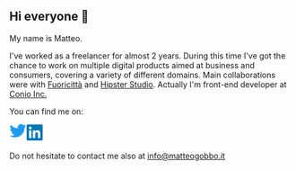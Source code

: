 ## Hi everyone 👋

My name is Matteo. 

I've worked as a freelancer for almost 2 years.
During this time I've got the chance to work on multiple digital products aimed at business and consumers, covering a variety of different domains.
Main collaborations were with <a href="https://www.fuoricitta.it/">Fuoricittà</a> and <a href="https://hipsterstudio.it/">Hipster Studio</a>.
Actually I'm front-end developer at <a href="https://www.conio.com/">Conio Inc.</a>

You can find me on:

<a href="https://twitter.com/matteogobbo_" target="_blank">
  <img align="left" alt="Matteo Gobbo | Twitter" width="30px" src="https://github.com/devicons/devicon/blob/master/icons/twitter/twitter-original.svg" />
</a>
<a href="https://www.linkedin.com/in/matteo-gobbo/" target="_blank">
  <img align="left" alt="Matteo Gobbo | LinkedIn" width="30px" src="https://github.com/devicons/devicon/blob/master/icons/linkedin/linkedin-original.svg" />
</a>

<br>
<br>

Do not hesitate to contact me also at <a href="mailto:info@matteogobbo.it">info@matteogobbo.it</a>
